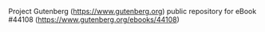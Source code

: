Project Gutenberg (https://www.gutenberg.org) public repository for eBook #44108 (https://www.gutenberg.org/ebooks/44108)
